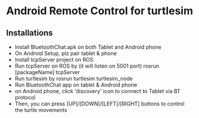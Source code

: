 # Android Remote Control for turtlesim

## Installations
* Install BluetoothChat.apk on both Tablet and Android phone
* On Android Setup, plz pair tablet & phone
* Install tcpServer project on ROS
* Run tcpServer on ROS by  (it will listen on 5001 port)
        rosrun [packageName] tcpServer
* Run turtlesim by
        rosrun turtlesim turtlesim_node
* Run BluetoothChat app on tablet & Android phone
* on Android phone, click 'discovery' icon to connect to Tablet via BT protocol
* Then, you can press [UP]/[DOWN]/[LEFT]/[RIGHT] buttons to control the turtle movements
